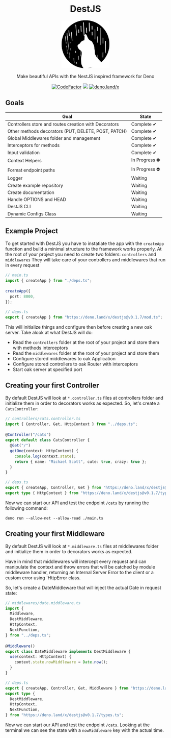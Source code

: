 <h1 align="center">DestJS</h1>
<p align="center">
<img height="150px" width="150px" src="./dest.png" />
</p>


<p align="center">Make beautiful APIs with the NestJS inspired framework for Deno</p>

<p align="center">
    <a href="https://www.codefactor.io/repository/github/sampaioleal/destjs"><img src="https://www.codefactor.io/repository/github/sampaioleal/destjs/badge" alt="CodeFactor" /></a>
    <img src="https://shields.io/github/v/tag/SampaioLeal/destjs" />
    <a href="https://deno.land/x/destjs"><img alt="deno.land/x" src="http://img.shields.io/badge/available%20on-deno.land/x-lightgrey.svg?logo=deno&labelColor=black" /></a>
</p>

## Goals

| Goal | State |
| --- | ----------- |
| Controllers store and routes creation with Decorators | Complete ✔ |
|  Other methods decorators (PUT, DELETE, POST, PATCH) | Complete ✔ |
| Global Middlewares folder and management | Complete ✔ |
| Interceptors for methods | Complete ✔ |
| Input validation | Complete ✔ |
| Context Helpers | In Progress ⛔ |
| Format endpoint paths | In Progress ⛔ |
| Logger | Waiting |
| Create example repository | Waiting |
| Create documentation | Waiting |
| Handle OPTIONS and HEAD | Waiting |
| DestJS CLI | Waiting |
| Dynamic Configs Class | Waiting |

## Example Project

To get started with DestJS you have to instatiate the app with the `createApp` function and build a minimal structure to the framework works properly.
At the root of your project you need to create two folders: `controllers` and `middlewares`
They will take care of your controllers and middlewares that run in every request

```ts
// main.ts
import { createApp } from "./deps.ts";

createApp({
  port: 8000,
});
```
```ts
// deps.ts
export { createApp } from "https://deno.land/x/destjs@v0.1.7/mod.ts";
```

This will initialize things and configure then before creating a new oak server.
Take alook at what DestJS will do:

- Read the `controllers` folder at the root of your project and store them with methods interceptors
- Read the `middlewares` folder at the root of your project and store them
- Configure stored middlewares to oak Application
- Configure stored controllers to oak Router with interceptors
- Start oak server at specified port

## Creating your first Controller

By default DestJS will look at `*.controller.ts` files at controllers folder and initialize them in order to decorators works as expected.
So, let's create a `CatsController`:

```ts
// controllers/cats.controller.ts
import { Controller, Get, HttpContext } from "../deps.ts";

@Controller("/cats")
export default class CatsController {
  @Get("/")
  getOne(context: HttpContext) {
    console.log(context.state);
    return { name: "Michael Scott", cute: true, crazy: true };
  }
}
```
```ts
// deps.ts
export { createApp, Controller, Get } from "https://deno.land/x/destjs@v0.1.7/mod.ts";
export type { HttpContext } from "https://deno.land/x/destjs@v0.1.7/types.ts";
```

Now we can start our API and test the endpoint `/cats` by running the following command:
```
deno run --allow-net --allow-read ./main.ts
```

## Creating your first Middleware

By default DestJS will look at `*.middleware.ts` files at middlewares folder and initialize them in order to decorators works as expected.

Have in mind that middlewares will intercept every request and can manipulate the context and throw errors that will be catched by module middleware handler, returning an Internal Server Error to the client or a custom error using `HttpError class.

So, let's create a DateMiddleware that will inject the actual Date in request state:

```ts
// middlewares/date.middleware.ts
import {
  Middleware,
  DestMiddleware,
  HttpContext,
  NextFunction,
} from "../deps.ts";

@Middleware()
export class DateMiddleware implements DestMiddleware {
  use(context: HttpContext) {
    context.state.nowMiddleware = Date.now();
  }
}
```
```ts
// deps.ts
export { createApp, Controller, Get, Middleware } from "https://deno.land/x/destjs@v0.1.7/mod.ts";
export type {
  DestMiddleware,
  HttpContext,
  NextFunction,
} from "https://deno.land/x/destjs@v0.1.7/types.ts";
```

Now we can start our API and test the endpoint `/cats`. Looking at the terminal we can see the state with a `nowMiddleware` key with the actual time.
